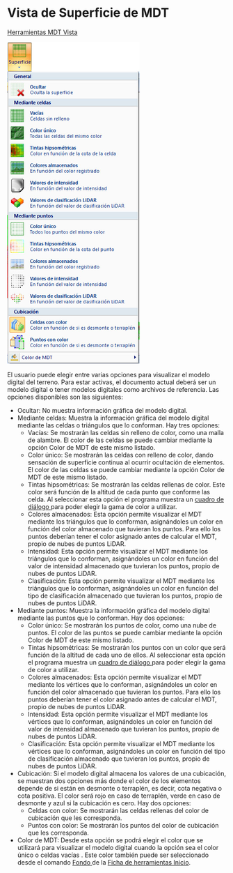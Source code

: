 # Vista de Superficie de MDT

[Herramientas MDT Vista](../fichas-de-herramientas/ficha-de-herramientas-mdt/vista-de-mdt.md)

![](../../.gitbook/assets/menu-superficie.jpg)

El usuario puede elegir entre varias opciones para visualizar el modelo digital del terreno. Para estar activas, el documento actual deberá ser un modelo digital o tener modelos digitales como archivos de referencia. Las opciones disponibles son las siguientes:

* Ocultar: No muestra información gráfica del modelo digital.
* Mediante celdas: Muestra la información gráfica del modelo digital mediante las celdas o triángulos que lo conforman. Hay tres opciones:
  * Vacías: Se mostrarán las celdas sin relleno de color, como una malla de alambre. El color de las celdas se puede cambiar mediante la opción Color de MDT de este mismo listado.
  * Color único: Se mostrarán las celdas con relleno de color, dando sensación de superficie continua al ocurrir ocultación de elementos. El color de las celdas se puede cambiar mediante la opción Color de MDT de este mismo listado.
  * Tintas hipsométricas: Se mostrarán las celdas rellenas de color. Este color será función de la altitud de cada punto que conforme las celda. Al seleccionar esta opción el programa muestra un [cuadro de diálogo ](../otras-herramientas/seleccionar-gama-de-color.md)para poder elegir la gama de color a utilizar.
  * Colores almacenados: Esta opción permite visualizar el MDT mediante los triángulos que lo conforman, asignándoles un color en función del color almacenado que tuvieran los puntos. Para ello los puntos deberían tener el color asignado antes de calcular el MDT, propio de nubes de puntos LiDAR.
  * Intensidad: Esta opción permite visualizar el MDT mediante los triángulos que lo conforman, asignándoles un color en función del valor de intensidad almacenado que tuvieran los puntos, propio de nubes de puntos LiDAR.
  * Clasificación: Esta opción permite visualizar el MDT mediante los triángulos que lo conforman, asignándoles un color en función del tipo de clasificación almacenado que tuvieran los puntos, propio de nubes de puntos LiDAR.
* Mediante puntos: Muestra la información gráfica del modelo digital mediante las puntos que lo conforman. Hay dos opciones:
  * Color único: Se mostrarán los puntos de color, como una nube de puntos. El color de las puntos se puede cambiar mediante la opción Color de MDT de este mismo listado.
  * Tintas hipsométricas: Se mostrarán los puntos con un color que será función de la altitud de cada uno de ellos. Al seleccionar esta opción el programa muestra un [cuadro de diálogo ](../otras-herramientas/seleccionar-gama-de-color.md)para poder elegir la gama de color a utilizar.
  * Colores almacenados: Esta opción permite visualizar el MDT mediante los vértices que lo conforman, asignándoles un color en función del color almacenado que tuvieran los puntos. Para ello los puntos deberían tener el color asignado antes de calcular el MDT, propio de nubes de puntos LiDAR.
  * Intensidad: Esta opción permite visualizar el MDT mediante los vértices que lo conforman, asignándoles un color en función del valor de intensidad almacenado que tuvieran los puntos, propio de nubes de puntos LiDAR.
  * Clasificación: Esta opción permite visualizar el MDT mediante los vértices que lo conforman, asignándoles un color en función del tipo de clasificación almacenado que tuvieran los puntos, propio de nubes de puntos LiDAR.
* Cubicación: Si el modelo digital almacena los valores de una cubicación, se muestran dos opciones más donde el color de los elementos depende de si están en desmonte o terraplén, es decir, cota negativa o cota positiva. El color será rojo en caso de terraplén, verde en caso de desmonte y azul si la cubicación es cero. Hay dos opciones:
  * Celdas con color: Se mostrarán las celdas rellenas del color de cubicación que les corresponda.
  * Puntos con color: Se mostrarán los puntos del color de cubicación que les corresponda.
* Color de MDT: Desde esta opción se podrá elegir el color que se utilizará para visualizar el modelo digital cuando la opción sea el color único o celdas vacías . Este color también puede ser seleccionado desde el comando [Fondo  ](color-de-fondo.md)de la [Ficha de herramientas Inicio](../fichas-de-herramientas/ficha-de-herramientas-inicio/).

